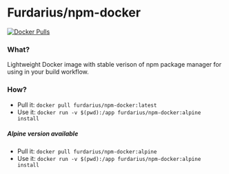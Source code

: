 # Furdarius/npm-docker

[![Docker Pulls](https://img.shields.io/docker/pulls/furdarius/npm-docker.svg?maxAge=604800)][hub]

### What?

Lightweight Docker image with stable verison of npm package manager for using in your build workflow.

### How?

* Pull it: `docker pull furdarius/npm-docker:latest`
* Use it: `docker run -v $(pwd):/app furdarius/npm-docker:alpine install`

##### Alpine version available

* Pull it: `docker pull furdarius/npm-docker:alpine`
* Use it: `docker run -v $(pwd):/app furdarius/npm-docker:alpine install`


[hub]: https://hub.docker.com/r/furdarius/npm-docker/
